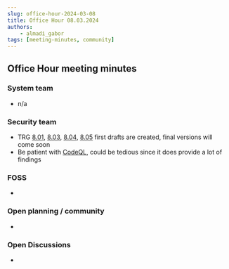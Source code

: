 ```yaml
---
slug: office-hour-2024-03-08
title: Office Hour 08.03.2024
authors: 
    - almadi_gabor
tags: [meeting-minutes, community]
---
```


## Office Hour meeting minutes

### System team

- n/a

### Security team

- TRG [8.01](https://eclipse-tractusx.github.io/docs/release/trg-0/trg-8-01),
  [8.03](https://eclipse-tractusx.github.io/docs/release/trg-0/trg-8-03),
  [8.04](https://eclipse-tractusx.github.io/docs/release/trg-0/trg-8-04),
  [8.05](https://eclipse-tractusx.github.io/docs/release/trg-0/trg-8-05) 
  first drafts are created, final versions will come soon
- Be patient with [CodeQL](https://github.com/eclipse-tractusx/sig-security/blob/main/security-tooling.md#codeql), could be tedious since it does provide a lot of findings

### FOSS

- 

### Open planning / community

- 

### Open Discussions

- 

